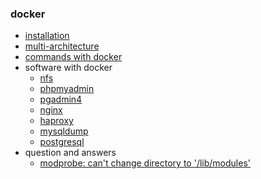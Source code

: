### docker

* [installation](installation.md)
* [multi-architecture](multi-architecture.md)
* [commands with docker](commands.md)
* software with docker
    + [nfs](software/nfs.md)
    + [phpmyadmin](software/phpmyadmin.md)
    + [pgadmin4](software/pgadmin4.md)
    + [nginx](software/nginx.md)
    + [haproxy](software/haproxy.md)
    + [mysqldump](software/mysqldump.md)
    + [postgresql](software/postgresql.md)
* question and answers
    + [modprobe: can't change directory to '/lib/modules'](question_and_answers/can_not_change_directory_to_lib_modules.md)
